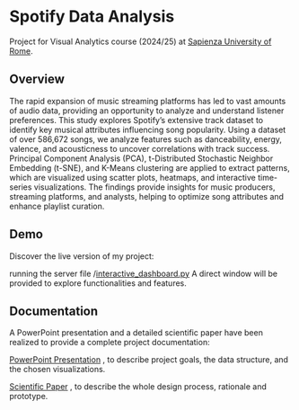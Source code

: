 # Spotify Data Analysis

Project for Visual Analytics course (2024/25) at [Sapienza University of Rome](https://www.uniroma1.it/it/pagina-strutturale/home).
## Overview
The rapid expansion of music streaming platforms
has led to vast amounts of audio data, providing
an opportunity to analyze and understand listener
preferences. This study explores Spotify’s extensive track
dataset to identify key musical attributes influencing song
popularity. Using a dataset of over 586,672 songs, we
analyze features such as danceability, energy, valence,
and acousticness to uncover correlations with track success.
Principal Component Analysis (PCA), t-Distributed
Stochastic Neighbor Embedding (t-SNE), and K-Means
clustering are applied to extract patterns, which are
visualized using scatter plots, heatmaps, and interactive
time-series visualizations. The findings provide insights
for music producers, streaming platforms, and analysts,
helping to optimize song attributes and enhance playlist
curation.
## Demo
Discover the live version of my project:

running the server file /[interactive_dashboard.py](https://github.com/Elnazmomeni/Visual-Analytics-Project/blob/main/interactive_dashboard.py)
A direct window will be provided to explore functionalities and features.
## Documentation
A PowerPoint presentation and a detailed scientific paper have been realized to provide a complete project documentation:

[PowerPoint Presentation](https://github.com/Elnazmomeni/Visual-Analytics-Project/blob/main/presentation.pdf) , to describe project goals, the data structure, and the chosen visualizations.

[Scientific Paper](https://github.com/Elnazmomeni/Visual-Analytics-Project/blob/main/paper.pdf) , to describe the whole design process, rationale and prototype.
